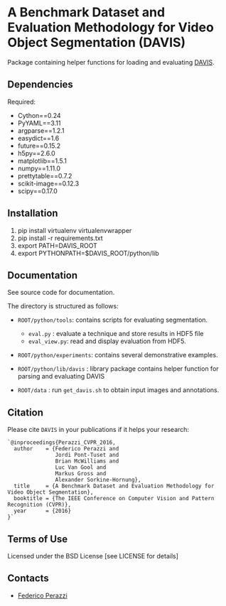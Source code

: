 
A Benchmark Dataset and Evaluation Methodology for Video Object Segmentation (DAVIS)
=====================================================================================

Package containing helper functions for loading and evaluating [DAVIS](https://graphics.ethz.ch/~perazzif/davis/index.html).

Dependencies
------------
Required:
 * Cython==0.24
 * PyYAML==3.11
 * argparse==1.2.1
 * easydict==1.6
 * future==0.15.2
 * h5py==2.6.0
 * matplotlib==1.5.1
 * numpy==1.11.0
 * prettytable==0.7.2
 * scikit-image==0.12.3
 * scipy==0.17.0

Installation
--------------
1. pip install virtualenv virtualenvwrapper
2. pip install -r requirements.txt
3. export PATH=DAVIS_ROOT
4. export PYTHONPATH=$DAVIS_ROOT/python/lib

Documentation
----------------
See source code for documentation.

The directory is structured as follows:

 * `ROOT/python/tools`: contains scripts for evaluating segmentation.
     - `eval.py` : evaluate a technique and store results in HDF5 file
     - `eval_view.py`: read and display evaluation from HDF5.

 * `ROOT/python/experiments`: contains several demonstrative examples.
 * `ROOT/python/lib/davis`  : library package contains helper function for parsing and evaluating DAVIS

 * `ROOT/data` : run `get_davis.sh` to obtain input images and annotations.


Citation
--------------

Please cite `DAVIS` in your publications if it helps your research:

    `@inproceedings{Perazzi_CVPR_2016,
      author    = {Federico Perazzi and
                   Jordi Pont-Tuset and
                   Brian McWilliams and
                   Luc Van Gool and
                   Markus Gross and
                   Alexander Sorkine-Hornung},
      title     = {A Benchmark Dataset and Evaluation Methodology for Video Object Segmentation},
      booktitle = {The IEEE Conference on Computer Vision and Pattern Recognition (CVPR)},
      year      = {2016}
    }`

Terms of Use
--------------
Licensed under the BSD License [see LICENSE for details]

Contacts
------------------
- [Federico Perazzi](https://graphics.ethz.ch/~perazzif)

